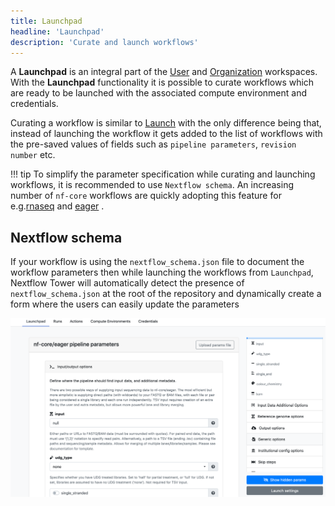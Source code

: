 ```yaml
---
title: Launchpad
headline: 'Launchpad'
description: 'Curate and launch workflows'
---
```

A **Launchpad** is an integral part of the [User](../../getting-started/workspace) and [Organization](../../orgs-and-teams/workspace-management) workspaces. With the **Launchpad** functionality it is possible to curate workflows which are ready to be launched with the associated compute environment and credentials. 

Curating a workflow is similar to [Launch](../overview) with the only difference being that, instead of launching the workflow it gets added to the list of workflows with the pre-saved values of fields such as `pipeline parameters`, `revision number` etc.

!!! tip
    To simplify the parameter specification while curating and launching workflows, it is recommended to use `Nextflow schema`. An increasing number of `nf-core` workflows are quickly adopting this feature for e.g.[rnaseq](https://github.com/nf-core/rnaseq/blob/3.0/nextflow_schema.json) and [eager](https://github.com/nf-core/eager/blob/2.3.3/nextflow_schema.json) .

## Nextflow schema

If your workflow is using the `nextflow_schema.json` file to document the workflow parameters then while launching the workflows from `Launchpad`, Nextflow Tower will automatically detect the presence of `nextflow_schema.json` at the root of the repository and dynamically create a form where the users can easily update the parameters

![](_images/launch_rnaseq_nextflow_schema.png)


